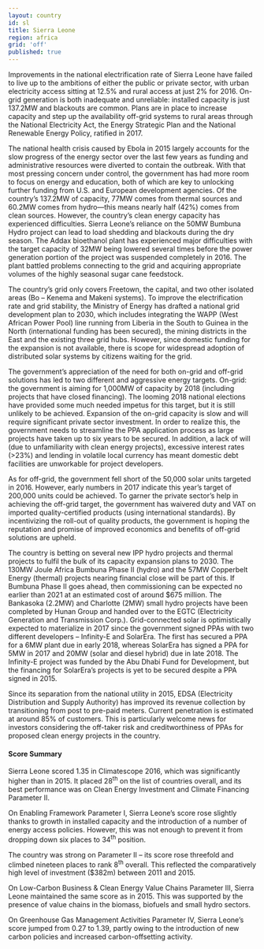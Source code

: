 ```yaml
---
layout: country
id: sl
title: Sierra Leone
region: africa
grid: 'off'
published: true
---
```


Improvements in the national electrification rate of Sierra Leone have failed to live up to the ambitions of either the public or private sector, with urban electricity access sitting at 12.5% and rural access at just 2% for 2016. On-grid generation is both inadequate and unreliable: installed capacity is just 137.2MW and blackouts are common. Plans are in place to increase capacity and step up the availability off-grid systems to rural areas through the National Electricity Act, the Energy Strategic Plan and the National Renewable Energy Policy, ratified in 2017.

The national health crisis caused by Ebola in 2015 largely accounts for the slow progress of the energy sector over the last few years as funding and administrative resources were diverted to contain the outbreak. With that most pressing concern under control, the government has had more room to focus on energy and education, both of which are key to unlocking further funding from U.S. and European development agencies.
Of the country’s 137.2MW of capacity, 77MW comes from thermal sources and 60.2MW comes from hydro—this means nearly half (42%) comes from clean sources. However, the country’s clean energy capacity has experienced difficulties. Sierra Leone’s reliance on the 50MW Bumbuna Hydro project can lead to load shedding and blackouts during the dry season. The Addax bioethanol plant has experienced major difficulties with the target capacity of 32MW being lowered several times before the power generation portion of the project was suspended completely in 2016. The plant battled problems connecting to the grid and acquiring appropriate volumes of the highly seasonal sugar cane feedstock.

The country’s grid only covers Freetown, the capital, and two other isolated areas (Bo – Kenema and Makeni systems). To improve the electrification rate and grid stability, the Ministry of Energy has drafted a national grid development plan to 2030, which includes integrating the WAPP (West African Power Pool) line running from Liberia in the South to Guinea in the North (international funding has been secured), the mining districts in the East and the existing three grid hubs. However, since domestic funding for the expansion is not available, there is scope for widespread adoption of distributed solar systems by citizens waiting for the grid.

The government’s appreciation of the need for both on-grid and off-grid solutions has led to two different and aggressive energy targets. On-grid: the government is aiming for 1,000MW of capacity by 2018 (including projects that have closed financing). The looming 2018 national elections have provided some much needed impetus for this target, but it is still unlikely to be achieved. Expansion of the on-grid capacity is slow and will require significant private sector investment. In order to realize this, the government needs to streamline the PPA application process as large projects have taken up to six years to be secured. In addition, a lack of will (due to unfamiliarity with clean energy projects), excessive interest rates (>23%) and lending in volatile local currency has meant domestic debt facilities are unworkable for project developers.

As for off-grid, the government fell short of the 50,000 solar units targeted in 2016. However, early numbers in 2017 indicate this year’s target of 200,000 units could be achieved. To garner the private sector’s help in achieving the off-grid target, the government has waivered duty and VAT on imported quality-certified products (using international standards). By incentivizing the roll-out of quality products, the government is hoping the reputation and promise of improved economics and benefits of off-grid solutions are upheld.

The country is betting on several new IPP hydro projects and thermal projects to fulfil the bulk of its capacity expansion plans to 2030. The 130MW Joule Africa Bumbuna Phase II (hydro) and the 57MW Copperbelt Energy (thermal) projects nearing financial close will be part of this. If Bumbuna Phase II goes ahead, then commissioning can be expected no earlier than 2021 at an estimated cost of around $675 million. The Bankasoka (2.2MW) and Charlotte (2MW) small hydro projects have been completed by Hunan Group and handed over to the EGTC (Electricity Generation and Transmission Corp.). Grid-connected solar is optimistically expected to materialize in 2017 since the government signed PPAs with two different developers – Infinity-E and SolarEra. The first has secured a PPA for a 6MW plant due in early 2018, whereas SolarEra has signed a PPA for 5MW in 2017 and 20MW (solar and diesel hybrid) due in late 2018. The Infinity-E project was funded by the Abu Dhabi Fund for Development, but the financing for SolarEra’s projects is yet to be secured despite a PPA signed in 2015.

Since its separation from the national utility in 2015, EDSA (Electricity Distribution and Supply Authority) has improved its revenue collection by transitioning from post to pre-paid meters. Current penetration is estimated at around 85% of customers. This is particularly welcome news for investors considering the off-taker risk and creditworthiness of PPAs for proposed clean energy projects in the country.

#### Score Summary

Sierra Leone scored 1.35 in Climatescope 2016, which was significantly higher than in 2015. It placed 28<sup>th</sup> on the list of countries overall, and its best performance was on Clean Energy Investment and Climate Financing Parameter II.

On Enabling Framework Parameter I, Sierra Leone’s score rose slightly thanks to growth in installed capacity and the introduction of a number of energy access policies. However, this was not enough to prevent it from dropping down six places to 34<sup>th</sup> position.

The country was strong on Parameter II – its score rose threefold and climbed nineteen places to rank 8<sup>th</sup> overall. This reflected the comparatively high level of investment ($382m) between 2011 and 2015.

On Low-Carbon Business & Clean Energy Value Chains Parameter III, Sierra Leone maintained the same score as in 2015. This was supported by the presence of value chains in the biomass, biofuels and small hydro sectors.

On Greenhouse Gas Management Activities Parameter IV, Sierra Leone’s score jumped from 0.27 to 1.39, partly owing to the introduction of new carbon policies and increased carbon-offsetting activity.
